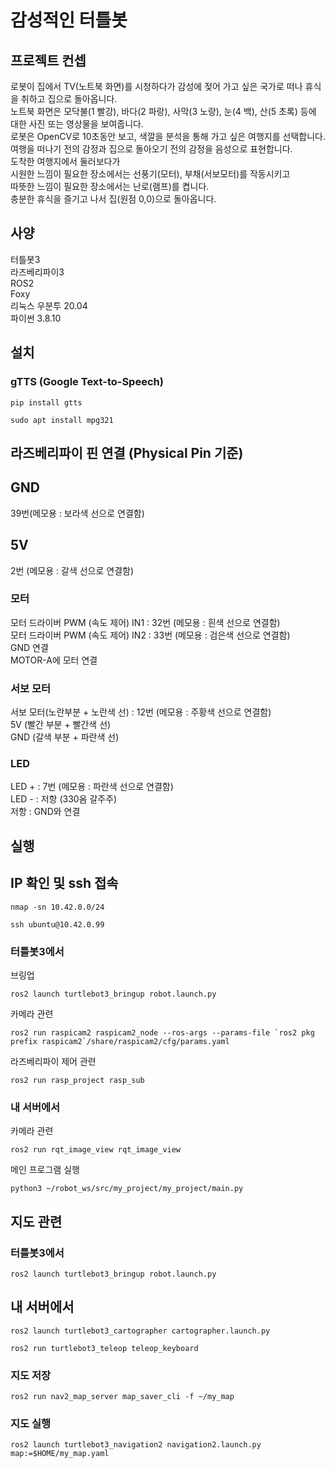 # 감성적인 터틀봇  

## 프로젝트 컨셉  
로봇이 집에서 TV(노트북 화면)를 시청하다가 감성에 젖어 가고 싶은 국가로 떠나 휴식을 취하고 집으로 돌아옵니다.  
노트북 화면은 모닥불(1 빨강), 바다(2 파랑), 사막(3 노랑), 눈(4 백), 산(5 초록) 등에 대한 사진 또는 영상물을 보여줍니다.  
로봇은 OpenCV로 10초동안 보고, 색깔을 분석을 통해 가고 싶은 여행지를 선택합니다.  
여행을 떠나기 전의 감정과 집으로 돌아오기 전의 감정을 음성으로 표현합니다.  
도착한 여행지에서 둘러보다가  
시원한 느낌이 필요한 장소에서는 선풍기(모터), 부채(서보모터)를 작동시키고  
따뜻한 느낌이 필요한 장소에서는 난로(램프)를 켭니다.  
충분한 휴식을 즐기고 나서 집(원점 0,0)으로 돌아옵니다.  


## 사양  
터틀봇3  
라즈베리파이3  
ROS2  
Foxy  
리눅스 우분투 20.04  
파이썬 3.8.10  


## 설치  

### gTTS (Google Text-to-Speech)
```
pip install gtts

sudo apt install mpg321
```  


## 라즈베리파이 핀 연결 (Physical Pin 기준)  

## GND  
39번(메모용 : 보라색 선으로 연결함)  

## 5V  
2번 (메모용 : 갈색 선으로 연결함)  

### 모터  
모터 드라이버 PWM (속도 제어) IN1 : 32번 (메모용 : 흰색 선으로 연결함)  
모터 드라이버 PWM (속도 제어) IN2 : 33번 (메모용 : 검은색 선으로 연결함)  
GND 연결  
MOTOR-A에 모터 연결  

### 서보 모터  
서보 모터(노란부분 + 노란색 선) : 12번 (메모용 : 주황색 선으로 연결함)  
5V (빨간 부분 + 빨간색 선)  
GND (갈색 부분 + 파란색 선)  

### LED  
LED + : 7번 (메모용 : 파란색 선으로 연결함)  
LED - : 저항 (330옴 갈주주)  
저항 : GND와 연결  


## 실행  

## IP 확인 및 ssh 접속  

```
nmap -sn 10.42.0.0/24
```  
 
```
ssh ubuntu@10.42.0.99
```  

### 터틀봇3에서  

브링업  
```
ros2 launch turtlebot3_bringup robot.launch.py
```  

카메라 관련  
```
ros2 run raspicam2 raspicam2_node --ros-args --params-file `ros2 pkg prefix raspicam2`/share/raspicam2/cfg/params.yaml
```  

라즈베리파이 제어 관련  
```
ros2 run rasp_project rasp_sub
```  

### 내 서버에서  

카메라 관련  
```
ros2 run rqt_image_view rqt_image_view
```  

메인 프로그램 실행  
```
python3 ~/robot_ws/src/my_project/my_project/main.py
```  

## 지도 관련  

### 터틀봇3에서  

```
ros2 launch turtlebot3_bringup robot.launch.py
```  

## 내 서버에서  

```
ros2 launch turtlebot3_cartographer cartographer.launch.py
```  

```
ros2 run turtlebot3_teleop teleop_keyboard
```  

### 지도 저장  
```
ros2 run nav2_map_server map_saver_cli -f ~/my_map
```  

### 지도 실행
```
ros2 launch turtlebot3_navigation2 navigation2.launch.py map:=$HOME/my_map.yaml
```  